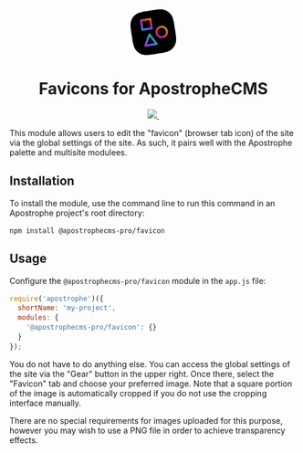 <div align="center">
  <img src="https://raw.githubusercontent.com/apostrophecms/apostrophe/main/logo.svg" alt="ApostropheCMS logo" width="80" height="80">

  <h1>Favicons for ApostropheCMS</h1>
  <p>
    <a aria-label="Apostrophe logo" href="https://v3.docs.apostrophecms.org">
      <img src="https://img.shields.io/badge/MADE%20FOR%20Apostrophe%203-000000.svg?style=for-the-badge&logo=Apostrophe&labelColor=6516dd">
    </a>
    <a aria-label="Join the community on Discord" href="http://chat.apostrophecms.org">
      <img alt="" src="https://img.shields.io/discord/517772094482677790?color=5865f2&label=Join%20the%20Discord&logo=discord&logoColor=fff&labelColor=000&style=for-the-badge&logoWidth=20">
    </a>
  </p>
</div>

This module allows users to edit the "favicon" (browser tab icon) of the site via the global settings of the site.
As such, it pairs well with the Apostrophe palette and multisite modulees.

## Installation

To install the module, use the command line to run this command in an Apostrophe project's root directory:

```
npm install @apostrophecms-pro/favicon
```

## Usage

Configure the `@apostrophecms-pro/favicon` module in the `app.js` file:

```javascript
require('apostrophe')({
  shortName: 'my-project',
  modules: {
    '@apostrophecms-pro/favicon': {}
  }
});
```

You do not have to do anything else. You can access the global settings of the site
via the "Gear" button in the upper right. Once there, select the "Favicon" tab and
choose your preferred image. Note that a square portion of the image is automatically
cropped if you do not use the cropping interface manually.

There are no special requirements for images uploaded for this purpose, however you may
wish to use a PNG file in order to achieve transparency effects.
